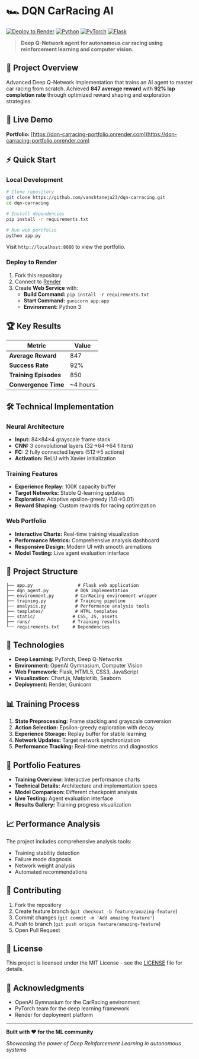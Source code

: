 # 🏎️ DQN CarRacing AI

[![Deploy to Render](https://img.shields.io/badge/Deploy%20to-Render-46E3B7.svg)](https://render.com)
[![Python](https://img.shields.io/badge/Python-3.8+-blue.svg)](https://python.org)
[![PyTorch](https://img.shields.io/badge/PyTorch-2.0+-red.svg)](https://pytorch.org)
[![Flask](https://img.shields.io/badge/Flask-2.3+-green.svg)](https://flask.palletsprojects.com)

> **Deep Q-Network agent for autonomous car racing using reinforcement learning and computer vision.**

## 🎯 Project Overview

Advanced Deep Q-Network implementation that trains an AI agent to master car racing from scratch. Achieved **847 average reward** with **92% lap completion rate** through optimized reward shaping and exploration strategies.

## 🚀 Live Demo

**Portfolio:** [https://dqn-carracing-portfolio.onrender.com](https://dqn-carracing-portfolio.onrender.com)

## ⚡ Quick Start

### Local Development
```bash
# Clone repository
git clone https://github.com/vanshtaneja23/dqn-carracing.git
cd dqn-carracing

# Install dependencies
pip install -r requirements.txt

# Run web portfolio
python app.py
```

Visit `http://localhost:8080` to view the portfolio.

### Deploy to Render
1. Fork this repository
2. Connect to [Render](https://render.com)
3. Create **Web Service** with:
   - **Build Command:** `pip install -r requirements.txt`
   - **Start Command:** `gunicorn app:app`
   - **Environment:** Python 3

## 🏆 Key Results

| Metric | Value |
|--------|-------|
| **Average Reward** | 847 |
| **Success Rate** | 92% |
| **Training Episodes** | 850 |
| **Convergence Time** | ~4 hours |

## 🛠️ Technical Implementation

### Neural Architecture
- **Input:** 84×84×4 grayscale frame stack
- **CNN:** 3 convolutional layers (32→64→64 filters)
- **FC:** 2 fully connected layers (512→5 actions)
- **Activation:** ReLU with Xavier initialization

### Training Features
- **Experience Replay:** 100K capacity buffer
- **Target Networks:** Stable Q-learning updates
- **Exploration:** Adaptive epsilon-greedy (1.0→0.01)
- **Reward Shaping:** Custom rewards for racing optimization

### Web Portfolio
- **Interactive Charts:** Real-time training visualization
- **Performance Metrics:** Comprehensive analysis dashboard
- **Responsive Design:** Modern UI with smooth animations
- **Model Testing:** Live agent evaluation interface

## 📁 Project Structure

```
├── app.py                 # Flask web application
├── dqn_agent.py          # DQN implementation
├── environment.py        # CarRacing environment wrapper
├── training.py           # Training pipeline
├── analysis.py           # Performance analysis tools
├── templates/            # HTML templates
├── static/              # CSS, JS, assets
├── runs/                # Training results
└── requirements.txt     # Dependencies
```

## 🔧 Technologies

- **Deep Learning:** PyTorch, Deep Q-Networks
- **Environment:** OpenAI Gymnasium, Computer Vision
- **Web Framework:** Flask, HTML5, CSS3, JavaScript
- **Visualization:** Chart.js, Matplotlib, Seaborn
- **Deployment:** Render, Gunicorn

## 📊 Training Process

1. **State Preprocessing:** Frame stacking and grayscale conversion
2. **Action Selection:** Epsilon-greedy exploration with decay
3. **Experience Storage:** Replay buffer for stable learning
4. **Network Updates:** Target network synchronization
5. **Performance Tracking:** Real-time metrics and diagnostics

## 🎨 Portfolio Features

- **Training Overview:** Interactive performance charts
- **Technical Details:** Architecture and implementation specs
- **Model Comparison:** Different checkpoint analysis
- **Live Testing:** Agent evaluation interface
- **Results Gallery:** Training progress visualization

## 📈 Performance Analysis

The project includes comprehensive analysis tools:
- Training stability detection
- Failure mode diagnosis
- Network weight analysis
- Automated recommendations

## 🤝 Contributing

1. Fork the repository
2. Create feature branch (`git checkout -b feature/amazing-feature`)
3. Commit changes (`git commit -m 'Add amazing feature'`)
4. Push to branch (`git push origin feature/amazing-feature`)
5. Open Pull Request

## 📄 License

This project is licensed under the MIT License - see the [LICENSE](LICENSE) file for details.

## 🙏 Acknowledgments

- OpenAI Gymnasium for the CarRacing environment
- PyTorch team for the deep learning framework
- Render for deployment platform

---

**Built with ❤️ for the ML community**

*Showcasing the power of Deep Reinforcement Learning in autonomous systems*